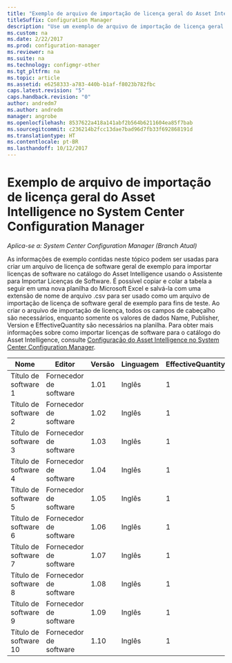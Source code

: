 ```yaml
---
title: "Exemplo de arquivo de importação de licença geral do Asset Intelligence"
titleSuffix: Configuration Manager
description: "Use um exemplo de arquivo de importação de licença geral do Asset Intelligence para ajudar a importar licenças no System Center Configuration Manager."
ms.custom: na
ms.date: 2/22/2017
ms.prod: configuration-manager
ms.reviewer: na
ms.suite: na
ms.technology: configmgr-other
ms.tgt_pltfrm: na
ms.topic: article
ms.assetid: e6258333-a783-440b-b1af-f8023b782fbc
caps.latest.revision: "5"
caps.handback.revision: "0"
author: andredm7
ms.author: andredm
manager: angrobe
ms.openlocfilehash: 8537622a418a141abf2b564b6211604ea85f7bab
ms.sourcegitcommit: c236214b2fcc13dae7bad96d7fb33f692868191d
ms.translationtype: HT
ms.contentlocale: pt-BR
ms.lasthandoff: 10/12/2017
---
```

# <a name="example-asset-intelligence-general-license-import-file-in-system-center-configuration-manager"></a>Exemplo de arquivo de importação de licença geral do Asset Intelligence no System Center Configuration Manager

*Aplica-se a: System Center Configuration Manager (Branch Atual)*

As informações de exemplo contidas neste tópico podem ser usadas para criar um arquivo de licença de software geral de exemplo para importar licenças de software no catálogo do Asset Intelligence usando o Assistente para Importar Licenças de Software. É possível copiar e colar a tabela a seguir em uma nova planilha do Microsoft Excel e salvá-la com uma extensão de nome de arquivo .csv para ser usado como um arquivo de importação de licença de software geral de exemplo para fins de teste. Ao criar o arquivo de importação de licença, todos os campos de cabeçalho são necessários, enquanto somente os valores de dados Name, Publisher, Version e EffectiveQuantity são necessários na planilha. Para obter mais informações sobre como importar licenças de software para o catálogo do Asset Intelligence, consulte [Configuração do Asset Intelligence no System Center Configuration Manager](../../../../core/clients/manage/asset-intelligence/configuring-asset-intelligence.md).  

|Nome|Editor|Versão|Linguagem|EffectiveQuantity|PONumber|ResellerName|DateOfPurchase|SupportPurchased|SupportExpirationDate|Comentários|  
|----------|---------------|-------------|--------------|-----------------------|--------------|------------------|--------------------|----------------------|---------------------------|--------------|  
|Título de software 1|Fornecedor de software|1.01|Inglês|1|Número de compra|Nome do revendedor|10/10/2010|0|10/10/2012|Comentário|  
|Título de software 2|Fornecedor de software|1.02|Inglês|1|Número de compra|Nome do revendedor|10/10/2010|0|10/10/2012|Comentário|  
|Título de software 3|Fornecedor de software|1.03|Inglês|1|Número de compra|Nome do revendedor|10/10/2010|0|10/10/2012|Comentário|  
|Título de software 4|Fornecedor de software|1.04|Inglês|1|Número de compra|Nome do revendedor|10/10/2010|0|10/10/2012|Comentário|  
|Título de software 5|Fornecedor de software|1.05|Inglês|1|Número de compra|Nome do revendedor|10/10/2010|0|10/10/2012|Comentário|  
|Título de software 6|Fornecedor de software|1.06|Inglês|1|Número de compra|Nome do revendedor|10/10/2010|0|10/10/2012|Comentário|  
|Título de software 7|Fornecedor de software|1.07|Inglês|1|Número de compra|Nome do revendedor|10/10/2010|0|10/10/2012|Comentário|  
|Título de software 8|Fornecedor de software|1.08|Inglês|1|Número de compra|Nome do revendedor|10/10/2010|0|10/10/2012|Comentário|  
|Título de software 9|Fornecedor de software|1.09|Inglês|1|Número de compra|Nome do revendedor|10/10/2010|0|10/10/2012|Comentário|  
|Título de software 10|Fornecedor de software|1.10|Inglês|1|Número de compra|Nome do revendedor|10/10/2010|0|10/10/2012|Comentário|  
